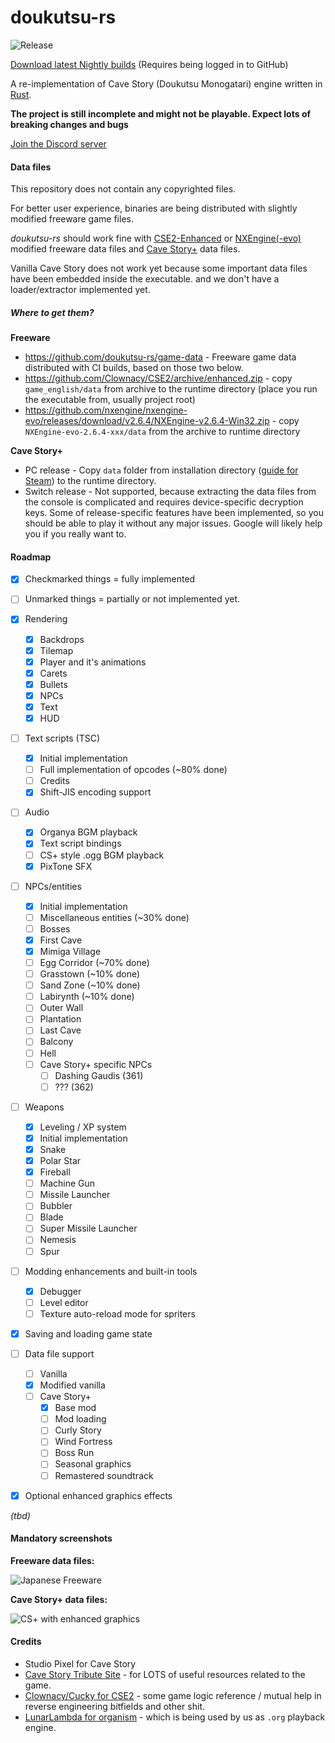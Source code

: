 # doukutsu-rs

![Release](https://github.com/doukutsu-rs/doukutsu-rs/workflows/Release/badge.svg)

[Download latest Nightly builds](https://github.com/doukutsu-rs/doukutsu-rs/actions) (Requires being logged in to GitHub)

A re-implementation of Cave Story (Doukutsu Monogatari) engine written in [Rust](https://www.rust-lang.org/).

**The project is still incomplete and might not be playable. Expect lots of breaking changes and bugs**

[Join the Discord server](https://discord.gg/fbRsNNB)

#### Data files

This repository does not contain any copyrighted files. 

For better user experience, binaries are being distributed with slightly modified freeware game files. 

*doukutsu-rs* should work fine with [CSE2-Enhanced](https://github.com/Clownacy/CSE2) or [NXEngine(-evo)](https://github.com/nxengine/nxengine-evo) modified freeware data files and [Cave Story+](https://www.nicalis.com/games/cavestory+) data files.

Vanilla Cave Story does not work yet because some important data files have been embedded inside the executable. and we don't have a loader/extractor implemented yet.

##### Where to get them?

**Freeware**

- https://github.com/doukutsu-rs/game-data - Freeware game data distributed with CI builds, based on those two below.
- https://github.com/Clownacy/CSE2/archive/enhanced.zip - copy `game_english/data` from archive to the runtime directory (place you run the executable from, usually project root)
- https://github.com/nxengine/nxengine-evo/releases/download/v2.6.4/NXEngine-v2.6.4-Win32.zip - copy `NXEngine-evo-2.6.4-xxx/data` from the archive to runtime directory

**Cave Story+**

- PC release - Copy `data` folder from installation directory ([guide for Steam](https://steamcommunity.com/sharedfiles/filedetails/?id=760447682)) to the runtime directory.
- Switch release - Not supported, because extracting the data files from the console is complicated and requires 
device-specific decryption keys. Some of release-specific features have been implemented, so you should be able to play 
it without any major issues. Google will likely help you if you really want to.

#### Roadmap

- [x] Checkmarked things = fully implemented
- [ ] Unmarked things = partially or not implemented yet.

- [x] Rendering
  - [x] Backdrops
  - [x] Tilemap
  - [x] Player and it's animations
  - [x] Carets
  - [x] Bullets
  - [x] NPCs
  - [x] Text
  - [x] HUD
- [ ] Text scripts (TSC)
  - [x] Initial implementation
  - [ ] Full implementation of opcodes (~80% done)
  - [ ] Credits
  - [x] Shift-JIS encoding support
- [ ] Audio
  - [x] Organya BGM playback
  - [x] Text script bindings
  - [ ] CS+ style .ogg BGM playback
  - [x] PixTone SFX
- [ ] NPCs/entities
  - [x] Initial implementation
  - [ ] Miscellaneous entities (~30% done)
  - [ ] Bosses
  - [x] First Cave
  - [x] Mimiga Village
  - [ ] Egg Corridor (~70% done)
  - [ ] Grasstown (~10% done)
  - [ ] Sand Zone (~10% done)
  - [ ] Labirynth (~10% done)
  - [ ] Outer Wall
  - [ ] Plantation
  - [ ] Last Cave
  - [ ] Balcony
  - [ ] Hell
  - [ ] Cave Story+ specific NPCs
    - [ ] Dashing Gaudis (361)
    - [ ] ??? (362)
- [ ] Weapons
  - [x] Leveling / XP system
  - [x] Initial implementation
  - [x] Snake
  - [x] Polar Star
  - [x] Fireball
  - [ ] Machine Gun
  - [ ] Missile Launcher
  - [ ] Bubbler
  - [ ] Blade
  - [ ] Super Missile Launcher
  - [ ] Nemesis
  - [ ] Spur
- [ ] Modding enhancements and built-in tools
  - [x] Debugger
  - [ ] Level editor
  - [ ] Texture auto-reload mode for spriters
- [x] Saving and loading game state
- [ ] Data file support
  - [ ] Vanilla
  - [x] Modified vanilla
  - [ ] Cave Story+
    - [x] Base mod
    - [ ] Mod loading
    - [ ] Curly Story
    - [ ] Wind Fortress
    - [ ] Boss Run
    - [ ] Seasonal graphics
    - [ ] Remastered soundtrack
- [x] Optional enhanced graphics effects

*(tbd)*

#### Mandatory screenshots

**Freeware data files:**

![Japanese Freeware](https://i.imgur.com/eZ0V5rK.png)

**Cave Story+ data files:**

![CS+ with enhanced graphics](https://i.imgur.com/YaPAs70.png)

#### Credits

- Studio Pixel for Cave Story 
- [Cave Story Tribute Site](https://cavestory.org) - for LOTS of useful resources related to the game. 
- [Clownacy/Cucky for CSE2](https://github.com/Clownacy/CSE2) - some game logic reference / mutual help in reverse engineering bitfields and other shit.
- [LunarLambda for organism](https://gitdab.com/LunarLambda/organism) - which is being used by us as `.org` playback engine.
